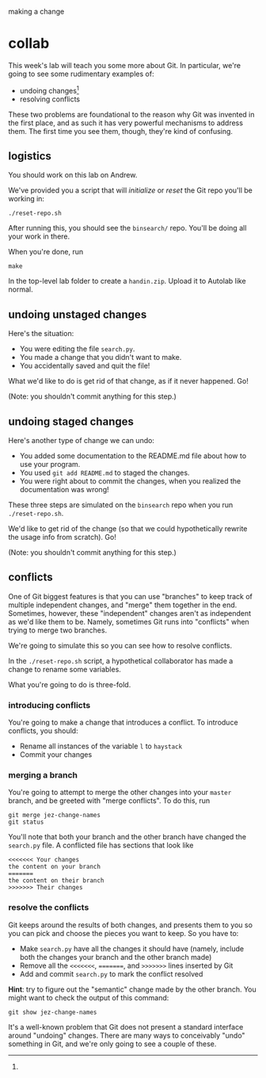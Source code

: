 making a change

# collab

This week's lab will teach you some more about Git. In particular, we're going
to see some rudimentary examples of:

- undoing changes[^1]
- resolving conflicts

These two problems are foundational to the reason why Git was invented in the
first place, and as such it has very powerful mechanisms to address them. The
first time you see them, though, they're kind of confusing.

## logistics

You should work on this lab on Andrew.

We've provided you a script that will _initialize_ or _reset_ the Git repo
you'll be working in:

    ./reset-repo.sh

After running this, you should see the `binsearch/` repo. You'll be doing all
your work in there.

When you're done, run

    make

In the top-level lab folder to create a `handin.zip`. Upload it to Autolab like
normal.


## undoing unstaged changes

Here's the situation:

- You were editing the file `search.py`.
- You made a change that you didn't want to make.
- You accidentally saved and quit the file!

What we'd like to do is get rid of that change, as if it never happened. Go!

(Note: you shouldn't commit anything for this step.)


## undoing staged changes

Here's another type of change we can undo:

- You added some documentation to the README.md file about how to use your
  program.
- You used `git add README.md` to staged the changes.
- You were right about to commit the changes, when you realized the
  documentation was wrong!

These three steps are simulated on the `binsearch` repo when you run
`./reset-repo.sh`.

We'd like to get rid of the change (so that we could hypothetically rewrite the
usage info from scratch). Go!

(Note: you shouldn't commit anything for this step.)


## conflicts

One of Git biggest features is that you can use "branches" to keep track of
multiple independent changes, and "merge" them together in the end. Sometimes,
however, these "independent" changes aren't as independent as we'd like them to
be. Namely, sometimes Git runs into "conflicts" when trying to merge two
branches.

We're going to simulate this so you can see how to resolve conflicts.

In the `./reset-repo.sh` script, a hypothetical collaborator has made a change
to rename some variables.

What you're going to do is three-fold.

### introducing conflicts

You're going to make a change that introduces a conflict. To introduce
conflicts, you should:

- Rename all instances of the variable `l` to `haystack`
- Commit your changes

### merging a branch

You're going to attempt to merge the other changes into your `master` branch,
and be greeted with "merge conflicts". To do this, run

    git merge jez-change-names
    git status

You'll note that both your branch and the other branch have changed the
`search.py` file. A conflicted file has sections that look like

    <<<<<<< Your changes
    the content on your branch
    =======
    the content on their branch
    >>>>>>> Their changes

### resolve the conflicts

Git keeps around the results of both changes, and presents them to you so you
can pick and choose the pieces you want to keep. So you have to:

- Make `search.py` have all the changes it should have (namely, include both the
  changes your branch and the other branch made)
- Remove all the `<<<<<<<`, `=======`, and `>>>>>>>` lines inserted by Git
- Add and commit `search.py` to mark the conflict resolved


__Hint__: try to figure out the "semantic" change made by the other branch. You
might want to check the output of this command:

    git show jez-change-names


[^1]:
  It's a well-known problem that Git does not present a standard interface
  around "undoing" changes. There are many ways to conceivably "undo" something
  in Git, and we're only going to see a couple of these.
